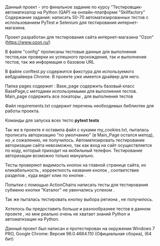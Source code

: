 Данный проект - это финальное задание по курсу "Тестировщик-автоматизатор на Python (QAP) 
на онлайн-платформе "Skillfactory"
Содержание задания: написать 50-70 автоматизированных тестов с использованием 
PyTest и Selenium для тестирования интернет-магазина.

Проект разработан для тестирования сайта интернет-магазина "Ozon" (https://www.ozon.ru/)

В файле "config" прописаны тестовые данные для выполнения тестов,как проверки их успешного прохождения,
так и выполнения тестов, так же информация о базовом URL

В файле conftest.py содержится фикстура для используемого вебдрайвера Chrome. В проекте уже имеется драйвер для него.

Папка pages содержит :
    Base_page содержить базовый класс BasePage,c методами используемыми для выполнения тестов.
    Main_page содержить все локаторы , для выполнения тестов

Файл requirements.txt содержит перечень необходимых библиотек для работы проекта.

Команды для запуска всех тесто **pytest tests**

Так же в проекте я оставила файл с куками my_cookies.txt, пыталась прописать авторизацию "по умолчанию" 
(в Main_Page остался метод), но ,к сожалению, не получилось.
Автоматизировать тестирование авторизации сайта невозможно, так как вход на сайт осуществляется по коду, который 
приходит на мобильный телефон. Тестирование авторизации возможно только мануально.

Тесты проверяют видимость кнопок на главной странице сайта, их кликабельность , корректность названия кнопок , 
соответствие разделов , куда ведет клик по кнопке .

Попытки с помощью ActionChains написать тесты для тестирования субменю кнопки "Каталог" не увенчались успехом .

Так же пыталась тестировать кнопку выбора региона , не получилось.

Хотелось бы предоставить больше и разнообразнее тестов в данном проекте , 
но мне реально очень не хватает знаний Python и автоматизации на Python.

Данный проект был написан и протестирован на окружении Windows 7 PRO, 
Google Chrome: Версия 96.0.4664.110 (Официальная сборка), (64 бит)